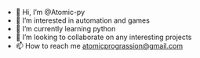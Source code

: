 - 👋 Hi, I’m @Atomic-py
- 👀 I’m interested in automation and games
- 🌱 I’m currently learning python
- 💞️ I’m looking to collaborate on any interesting projects
- 📫 How to reach me atomicprograssion@gmail.com

<!---
Atomic-py/Atomic-py is a ✨ special ✨ repository because its `README.md` (this file) appears on your GitHub profile.
You can click the Preview link to take a look at your changes.
--->
